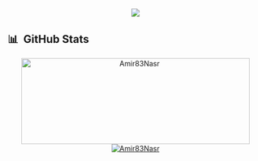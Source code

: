 <h1 align="center">
  <a href="https://git.io/typing-svg">
    <img src="https://readme-typing-svg.herokuapp.com/?font=noto+sans&color=101010&duration=3000&center=true&vCenter=true&lines=Hello,+There!+%F0%9F%91%8B;I+am+Aman+Khadka.;Nice+to+meet+you!&center=true&size=30">
  </a>
</h1>

<!-- <p align="center">
  <a href="https://github.com/amulifts">
    <img src="https://komarev.com/ghpvc/?username=Amir83Nasr&color=101010" alt="Profile views" />
  </a>
  &nbsp;
  <a href="https://github.com/Amir83Nasr?tab=followers">
    <img src="https://img.shields.io/github/followers/amulifts?style=social" alt="Followers" />
  </a>&nbsp;
  <a href="https://www.linkedin.com/in/Amir83Nasr/">
    <img src="https://img.shields.io/badge/-Amir83Nasr-101010?style=flat-square&logo=Linkedin&logoColor=white&link=https://www.linkedin.com/in/Amir83Nasr/" alt="LinkedIn" />
  </a>
</p> -->
<div>
  
## 📊 &nbsp;GitHub Stats

  <div>
<!-- <p align="center">
  <img src="https://capsule-render.vercel.app/api?type=waving&color=gradient&height=60&section=header"/>
</p> -->
</div>
  
  <div align="center">
    <a href="https://github.com/Amir83Nasr">
    <img width=450 height=170 align="center" alt="Amir83Nasr" src="https://github-readme-stats.vercel.app/api?username=Amir83Nasr&theme=vue-dark&show_icons=true&bg_color=0D1117&hide_border=true&count_private=true" />
  </a>
  <a href="https://github.com/Amir83Nasr">
    <img align="center" alt="Amir83Nasr" src="https://github-readme-stats.vercel.app/api/top-langs/?username=Amir83Nasr&theme=vue-dark&layout=compact&bg_color=0D1117&hide_border=true&langs_count=10&count_private=true" />
  </a>
  </div>
</div>
